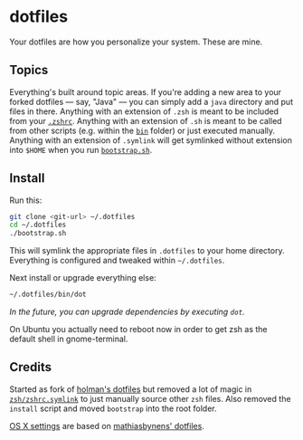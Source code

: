 # dotfiles

Your dotfiles are how you personalize your system. These are mine.

## Topics

Everything's built around topic areas. If you're adding a new area to your
forked dotfiles — say, "Java" — you can simply add a `java` directory and put
files in there. Anything with an extension of `.zsh` is meant to be included from your [`.zshrc`](./zsh/zshrc.symlink). Anything with an extension of `.sh` is meant to be called from other scripts (e.g. within the [`bin`](./bin/) folder) or just executed manually.
Anything with an extension of `.symlink` will get
symlinked without extension into `$HOME` when you run [`bootstrap.sh`](./bootstrap.sh).

## Install

Run this:

```sh
git clone <git-url> ~/.dotfiles
cd ~/.dotfiles
./bootstrap.sh
```

This will symlink the appropriate files in `.dotfiles` to your home directory.
Everything is configured and tweaked within `~/.dotfiles`.

Next install or upgrade everything else:
```sh
~/.dotfiles/bin/dot
```

*In the future, you can upgrade dependencies by executing `dot`.*

On Ubuntu you actually need to reboot now in order to get zsh as the default shell in gnome-terminal.

## Credits

Started as fork of [holman's dotfiles](https://github.com/holman/dotfiles) but removed a lot of magic in [`zsh/zshrc.symlink`](./zsh/zshrc.symlink) to just manually source other `zsh` files. Also removed the `install` script and moved `bootstrap` into the root folder.

[OS X settings](./macos/settings.sh) are based on [mathiasbynens' dotfiles](https://github.com/mathiasbynens/dotfiles/blob/master/.macos).
